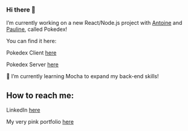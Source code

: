 ### Hi there 👋


I’m currently working on a new React/Node.js project with [Antoine](https://github.com/skiimcdogg) and [Pauline](https://github.com/Iron-Popi), called Pokedex!
 
You can find it here:

Pokedex Client [here](https://github.com/skiimcdogg/Project-Pokedex-Client)

Pokedex Server [here](https://github.com/skiimcdogg/Project-Pokedex-Server)


🌱 I’m currently learning Mocha to expand my back-end skills!


## How to reach me: 

LinkedIn [here](https://www.linkedin.com/in/claire-sayart/)

My very pink portfolio [here](https://www.clairesayart.fr/)


